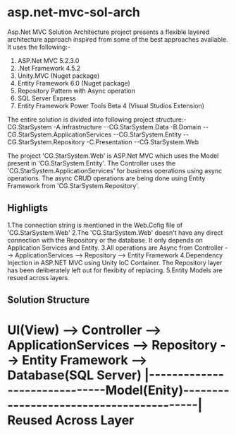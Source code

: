 # asp.net-mvc-sol-arch
Asp.Net MVC Solution Architecture project presents a flexible layered architecture approach inspired from some of the best approaches available.
It uses the following:-
1. ASP.Net MVC 5.2.3.0
2. .Net Framework 4.5.2
3. Unity.MVC (Nuget package)
4. Entity Framework 6.0 (Nuget package)
5. Repository Pattern with Async operation
6. SQL Server Express 
7. Entity Framework Power Tools Beta 4 (Visual Studios Extension)

The entire solution is divided into following project structure:-
CG.StarSystem
  -A.Infrastructure
    --CG.StarSystem.Data
  -B.Domain
    --CG.StarSystem.ApplicationServices
    --CG.StarSystem.Entity
    --CG.StarSystem.Repository
  -C.Presentation
    --CG.StarSystem.Web
    
 The project 'CG.StarSystem.Web' is ASP.Net MVC which uses the Model present in 'CG.StarSystem.Entity'. The Controller uses the 'CG.StarSystem.ApplicationServices' for business operations using async operations. The async CRUD operations are being done using Entity Framework from 'CG.StarSystem.Repository'. 
 
 Highligts
 ----------
 1.The connection string is mentioned in the Web.Cofig file of 'CG.StarSystem.Web'
 2.The 'CG.StarSystem.Web' doesn't have any direct connection with the Repository or the database. It only depends on Application Services    and Entity.
 3.All operations are Async from Controller --> ApplicationServices --> Repository --> Entity Framework
 4.Dependency Injection in ASP.NET MVC using Unity IoC Container. The Repository layer has been deliberately left out for flexibity of        replacing.
 5.Entity Models are resued across layers.
 
 Solution Structure
 ------------------
 
 UI(View) --> Controller --> ApplicationServices --> Repository --> Entity Framework --> Database(SQL Server)
 |------------------------------Model(Enity)-----------------------------------------|
                              Reused Across Layer
 ===================================================================================
 

 
